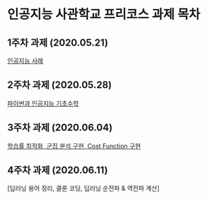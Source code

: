 # 인공지능 사관학교 프리코스 과제 목차

## 1주차 과제 (2020.05.21)

[인공지능 사례](https://github.com/myeongsoyi/soyi1/blob/master/1%EC%A3%BC%EC%B0%A8%20%EA%B3%BC%EC%A0%9C.ipynb)

## 2주차 과제 (2020.05.28)

[파이썬과 인공지능 기초수학](https://github.com/myeongsoyi/soyi1/blob/master/2%EC%A3%BC%EC%B0%A8%EA%B3%BC%EC%A0%9C.ipynb)

## 3주차 과제 (2020.06.04)

[학습률 최적화, 군집 분석 구현, Cost Function 구현](https://github.com/myeongsoyi/soyi1/blob/master/3%EC%A3%BC%EC%B0%A8_%EA%B3%BC%EC%A0%9C.ipynb)

## 4주차 과제 (2020.06.11)


[딥러닝 용어 정리, 클론 코딩, 딥러닝 순전파 & 역전파 계산]
